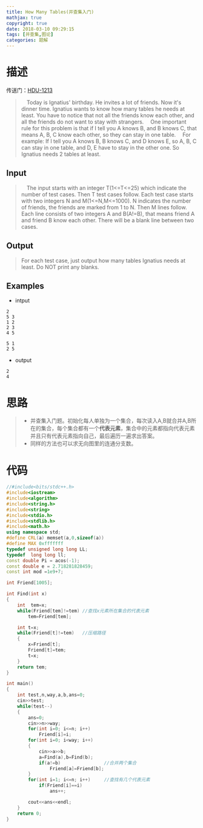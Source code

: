```yaml
---
title: How Many Tables(并查集入门)
mathjax: true
copyright: true
date: 2018-03-10 09:29:15
tags: [并查集,图论]
categories: 题解
---
```

# 描述
传送门：[HDU-1213 ](http://acm.hdu.edu.cn/showproblem.php?pid=1213)

>&emsp;Today is Ignatius' birthday. He invites a lot of friends. Now it's dinner time. Ignatius wants to know how many tables he needs at least. You have to notice that not all the friends know each other, and all the friends do not want to stay with strangers.
&emsp;One important rule for this problem is that if I tell you A knows B, and B knows C, that means A, B, C know each other, so they can stay in one table.
&emsp;For example: If I tell you A knows B, B knows C, and D knows E, so A, B, C can stay in one table, and D, E have to stay in the other one. So Ignatius needs 2 tables at least.

<!--more-->
## Input
>&emsp;The input starts with an integer T(1<=T<=25) which indicate the number of test cases. Then T test cases follow. Each test case starts with two integers N and M(1<=N,M<=1000). N indicates the number of friends, the friends are marked from 1 to N. Then M lines follow. Each line consists of two integers A and B(A!=B), that means friend A and friend B know each other. There will be a blank line between two cases.

## Output
>For each test case, just output how many tables Ignatius needs at least. Do NOT print any blanks.

## Examples
* intput
```
2
5 3
1 2
2 3
4 5

5 1
2 5
```
* output
```
2
4
```

# 思路
>* 并查集入门题。初始化每人单独为一个集合，每次读入A,B就合并A,B所在的集合，每个集合都有一个**代表元素**，集合中的元素都指向代表元素并且只有代表元素指向自己，最后遍历一遍求出答案。
>* 同样的方法也可以求无向图里的连通分支数。

# 代码
```c++
//#include<bits/stdc++.h>
#include<iostream>
#include<algorithm>
#include<string.h>
#include<string>
#include<stdio.h>
#include<stdlib.h>
#include<math.h>
using namespace std;
#define CRL(a) memset(a,0,sizeof(a))
#define MAX 0xfffffff
typedef unsigned long long LL;
typedef  long long ll;
const double Pi = acos(-1);
const double e = 2.718281828459;
const int mod =1e9+7;

int Friend[1005];

int Find(int x)
{
    int  tem=x;
    while(Friend[tem]!=tem)	//查找x元素所在集合的代表元素
        tem=Friend[tem];

    int t=x;
    while(Friend[t]!=tem)	//压缩路径
    {
        x=Friend[t];
        Friend[t]=tem;
        t=x;
    }
    return tem;
}

int main()
{
    int test,n,way,a,b,ans=0;
    cin>>test;
    while(test--)
    {
        ans=0;
        cin>>n>>way;
        for(int i=0; i<=n; i++)
            Friend[i]=i;
        for(int i=0; i<way; i++)
        {
            cin>>a>>b;
            a=Find(a),b=Find(b);
            if(a!=b)				//合并两个集合
                Friend[a]=Friend[b];
        }
        for(int i=1; i<=n; i++)		//查找有几个代表元素
            if(Friend[i]==i)
                ans++;

        cout<<ans<<endl;
    }
    return 0;
}

```
